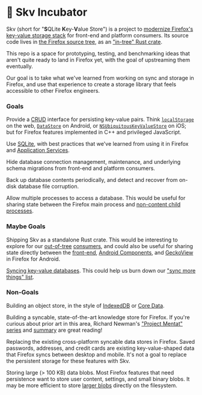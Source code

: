 # 🐣 Skv Incubator

Skv (short for "**S**QLite **K**ey-**V**alue Store") is a project to [modernize Firefox's key-value storage stack](https://bugzilla.mozilla.org/show_bug.cgi?id=skv) for front-end and platform consumers. Its source code lives in [the Firefox source tree](https://searchfox.org/mozilla-central/rev/6ec81d7b1d2f60c18f1de400ac9e8ada1f905352/toolkit/components/kvstore/src/skv/mod.rs), as an ["in-tree" Rust crate](https://firefox-source-docs.mozilla.org/build/buildsystem/rust.html).

This repo is a space for prototyping, testing, and benchmarking ideas that aren't quite ready to land in Firefox yet, with the goal of upstreaming them eventually.

Our goal is to take what we've learned from working on sync and storage in Firefox, and use that experience to create a storage library that feels accessible to other Firefox engineers.

### Goals

Provide a [CRUD](https://en.wikipedia.org/wiki/Create,_read,_update_and_delete) interface for persisting key-value pairs. Think [`localStorage`](https://developer.mozilla.org/en-US/docs/Web/API/Window/localStorage) on the web, [`DataStore`](https://developer.android.com/reference/kotlin/androidx/datastore/core/DataStore) on Android, or [`NSUbiquitousKeyValueStore`](https://developer.apple.com/documentation/foundation/nsubiquitouskeyvaluestore) on iOS; but for Firefox features implemented in C++ and privileged JavaScript.

Use [SQLite](https://www.sqlite.org), with best practices that we've learned from using it in Firefox and [Application Services](https://mozilla.github.io/application-services/book/index.html).

Hide database connection management, maintenance, and underlying schema migrations from front-end and platform consumers.

Back up database contents periodically, and detect and recover from on-disk database file corruption.

Allow multiple processes to access a database. This would be useful for sharing state between the Firefox main process and [non-content child processes](https://firefox-source-docs.mozilla.org/ipc/processes.html).

### Maybe Goals

Shipping Skv as a standalone Rust crate. This would be interesting to explore for our [out-of-tree](https://mozilla.github.io/application-services/book/index.html) [consumers](https://mozilla.github.io/glean/book/index.html), and could also be useful for sharing state directly between the [front-end](https://searchfox.org/mozilla-central/source/mobile/android/fenix), [Android Components](https://mozac.org/contributing/architecture), and [GeckoView](https://firefox-source-docs.mozilla.org/mobile/android/geckoview/contributor/geckoview-architecture.html) in Firefox for Android.

[Syncing key-value databases](https://bugzilla.mozilla.org/show_bug.cgi?id=1923772). This could help us burn down our ["sync more things" list](https://bugzilla.mozilla.org/show_bug.cgi?id=syncmore).

### Non-Goals

Building an object store, in the style of [IndexedDB](https://developer.mozilla.org/en-US/docs/Web/API/IndexedDB_API) or [Core Data](https://developer.apple.com/documentation/coredata).

Building a syncable, state-of-the-art knowledge store for Firefox. If you're curious about prior art in this area, Richard Newman's ["Project Mentat" series](https://blog.twinql.com/tags/mentat/) and [summary](https://mozilla.github.io/mentat/about/) are great reading!

Replacing the existing cross-platform syncable data stores in Firefox. Saved passwords, addresses, and credit cards are existing key-value-shaped data that Firefox syncs between desktop and mobile. It's not a goal to replace the persistent storage for these features with Skv.

Storing large (> 100 KB) data blobs. Most Firefox features that need persistence want to store user content, settings, and small binary blobs. It may be more efficient to store [larger blobs](https://www.sqlite.org/intern-v-extern-blob.html) directly on the filesystem.
